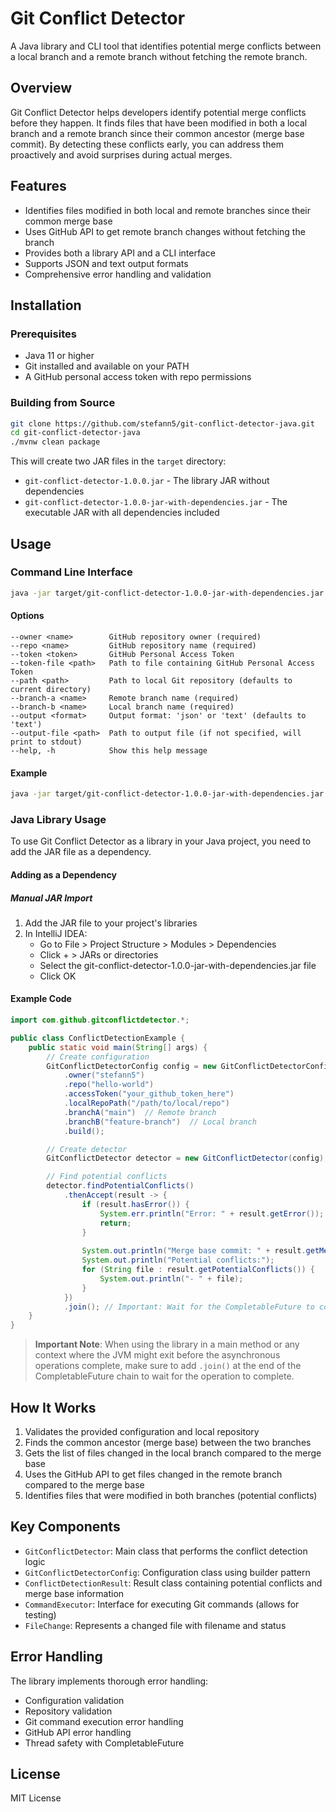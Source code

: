 # Git Conflict Detector

A Java library and CLI tool that identifies potential merge conflicts between a local branch and a remote branch without fetching the remote branch.

## Overview

Git Conflict Detector helps developers identify potential merge conflicts before they happen. It finds files that have been modified in both a local branch and a remote branch since their common ancestor (merge base commit). By detecting these conflicts early, you can address them proactively and avoid surprises during actual merges.

## Features

- Identifies files modified in both local and remote branches since their common merge base
- Uses GitHub API to get remote branch changes without fetching the branch
- Provides both a library API and a CLI interface
- Supports JSON and text output formats
- Comprehensive error handling and validation

## Installation

### Prerequisites

- Java 11 or higher
- Git installed and available on your PATH
- A GitHub personal access token with repo permissions

### Building from Source

```bash
git clone https://github.com/stefann5/git-conflict-detector-java.git
cd git-conflict-detector-java
./mvnw clean package
```

This will create two JAR files in the `target` directory:
- `git-conflict-detector-1.0.0.jar` - The library JAR without dependencies
- `git-conflict-detector-1.0.0-jar-with-dependencies.jar` - The executable JAR with all dependencies included

## Usage

### Command Line Interface

```bash
java -jar target/git-conflict-detector-1.0.0-jar-with-dependencies.jar --owner <owner> --repo <repo> --branch-a <remote-branch> --branch-b <local-branch> --token <github-token>
```

#### Options

```
--owner <name>        GitHub repository owner (required)
--repo <name>         GitHub repository name (required)
--token <token>       GitHub Personal Access Token
--token-file <path>   Path to file containing GitHub Personal Access Token
--path <path>         Path to local Git repository (defaults to current directory)
--branch-a <name>     Remote branch name (required)
--branch-b <name>     Local branch name (required)
--output <format>     Output format: 'json' or 'text' (defaults to 'text')
--output-file <path>  Path to output file (if not specified, will print to stdout)
--help, -h            Show this help message
```

#### Example

```bash
java -jar target/git-conflict-detector-1.0.0-jar-with-dependencies.jar --owner stefann5 --repo hello-world --branch-a main --branch-b feature-branch --token ghp_123456789abcdef --output json
```

### Java Library Usage

To use Git Conflict Detector as a library in your Java project, you need to add the JAR file as a dependency.

#### Adding as a Dependency

##### Manual JAR Import
1. Add the JAR file to your project's libraries
2. In IntelliJ IDEA:
   - Go to File > Project Structure > Modules > Dependencies
   - Click + > JARs or directories
   - Select the git-conflict-detector-1.0.0-jar-with-dependencies.jar file
   - Click OK

#### Example Code

```java
import com.github.gitconflictdetector.*;

public class ConflictDetectionExample {
    public static void main(String[] args) {
        // Create configuration
        GitConflictDetectorConfig config = new GitConflictDetectorConfig.Builder()
            .owner("stefann5")
            .repo("hello-world")
            .accessToken("your_github_token_here")
            .localRepoPath("/path/to/local/repo")
            .branchA("main")  // Remote branch
            .branchB("feature-branch")  // Local branch
            .build();

        // Create detector
        GitConflictDetector detector = new GitConflictDetector(config);

        // Find potential conflicts
        detector.findPotentialConflicts()
            .thenAccept(result -> {
                if (result.hasError()) {
                    System.err.println("Error: " + result.getError());
                    return;
                }
                
                System.out.println("Merge base commit: " + result.getMergeBaseCommit());
                System.out.println("Potential conflicts:");
                for (String file : result.getPotentialConflicts()) {
                    System.out.println("- " + file);
                }
            })
            .join(); // Important: Wait for the CompletableFuture to complete
    }
}
```

> **Important Note**: When using the library in a main method or any context where the JVM might exit before the asynchronous operations complete, make sure to add `.join()` at the end of the CompletableFuture chain to wait for the operation to complete.

## How It Works

1. Validates the provided configuration and local repository
2. Finds the common ancestor (merge base) between the two branches
3. Gets the list of files changed in the local branch compared to the merge base
4. Uses the GitHub API to get files changed in the remote branch compared to the merge base
5. Identifies files that were modified in both branches (potential conflicts)

## Key Components

- `GitConflictDetector`: Main class that performs the conflict detection logic
- `GitConflictDetectorConfig`: Configuration class using builder pattern
- `ConflictDetectionResult`: Result class containing potential conflicts and merge base information
- `CommandExecutor`: Interface for executing Git commands (allows for testing)
- `FileChange`: Represents a changed file with filename and status

## Error Handling

The library implements thorough error handling:

- Configuration validation
- Repository validation
- Git command execution error handling
- GitHub API error handling
- Thread safety with CompletableFuture

## License

MIT License